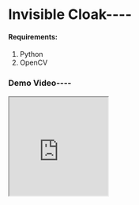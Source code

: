 # Invisible Cloak----

#### Requirements:
1. Python
2. OpenCV

### Demo Video----

<iframe height = "200px" width = "200px" src = "https://drive.google.com/file/d/1M4wZJXJ0JuFsKsQXCXr1Zxlh1b9SwvE_/view?usp=sharing"></iframe>
